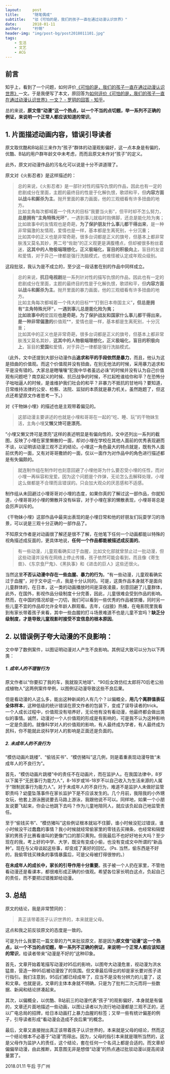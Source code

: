 ```yaml
---
layout:     post
title:      "随笔偶成"
subtitle:   "驳《可怕的是，我们的孩子一直在通过动漫认识世界》"
date:       2018-01-11
author:     "柠萌"
header-img: "img/post-bg/post2018011101.jpg"
tags:
    - 生活
    - 文艺
    - ACG
---
```


## 前言

知乎上，看到了一个问题，如何评价[《可怕的是，我们的孩子一直在通过动漫认识世界》](https//mp.weixin.qq.com/s/nZulTHBPbd9Panc7XSciyQ)一文。于是我便写了本文，原回答为[如何评价《可怕的是，我们的孩子一直在通过动漫认识世界》一文？ - 罗玥的回答 - 知乎](https://www.zhihu.com/question/265391277/answer/293707377)。

总的来说，**原文借“动漫”这一个热点，以一个不当的点切题，举一系列不正确的例证，来说明一个正常人都应该知道的常识**。

## 1. 片面描述动画内容，错误引导读者

原文取优酷和B站前三来作为“孩子“群体的动漫观影偏好，这一点本身是有偏的，优酷、B站的用户群年龄文中未考虑，而而且原文未作对“孩子”的定义。

此外，原文对动漫作品的污名化可以说是十分不讲道理了。

原文对《火影忍者》是这样描述的：

> 总的来说，《火影忍者》是一部针对性的描写仇恨的作品，因此也有一定的悲剧成分在里面，主题的最终目的性是于化解仇恨，歌颂和平，但**内容方面以战斗和厮杀为主**。抛开里面的暴力画面，他的三观细看有许多扭曲的地方。  
> 比如主角每次都喊着一个伟大的目标“我要当火影”，但平时却不怎么努力，**总是拥有“主角特殊光环”**，一遇到事儿就临时抱佛脚，还总是能化险为夷；  
> 比如故事中的友情观也是奇葩，**为了保护朋友什么事儿都干得出来**，是一种非常偏激的友情观，爱情也是一样，基本都是生离死别，十分沉重；  
> 比如其中的正义也是非常奇葩，很多台词都是正义的旗号，但基本上都非常肤浅又莫名其妙，男二号“佐助”的正义观更是满腹槽点，但却被很多粉丝着迷，**这其中的人物极端理想化，正义极端化，盲目的积极向上**，盲目的友谊和爱情，对于异己一律都是强行洗脑模式，也难怪被认定成年观众级别。  

这段批驳，我认为是不成立的，至少这一段话套在别的作品中同样成立。

> 总的来说，**抗日电视剧**是一系列针对性的描写仇恨的作品，因此也有一定的悲剧成分在里面，主题的最终目的性是于化解仇恨，歌颂和平，但**内容方面以战斗和厮杀为主**。抛开里面的暴力画面，他的三观细看有许多扭曲的地方。  
> 比如主角每次都喊着一个伟大的目标**“打倒日本帝国主义”**，但总是拥有“主角特殊光环”，一遇到事儿总是能化险为夷；  
> 比如故事中的**爱国观**也是奇葩，**为了保护战友和国家什么事儿都干得出来**，是一种非常偏激的**价值观**，爱情也是一样，基本都是生离死别，十分沉重；  
> 比如其中的正义也是非常奇葩，很多台词都是正义的旗号，但基本上都非常肤浅又莫名其妙，**这其中的人物极端理想化，正义极端化，盲目的积极向上**，盲目的**爱国**和爱情，对于异己一律都是强行洗脑模式。

（此外，文中还提到大部分动漫作品**追求和平的手段依然是暴力**，而且，他认为这是扭曲的价值观。而这个价值观并没有扭曲，在别无他法的时候，采用暴力追求和平是没有错的。大家总是瞎嚷嚷“犯我中华者虽远必诛”的时候并没有认为自己价值观有问题吧？南京起义的时候、抗日战争的时候，不扛起枪谁给你和平？在恐怖分子咄咄逼人的时候，是谁维护我们社会的和平？非暴力不抵抗的甘地吗？要知道，日常维持法律的公安、检察、法院、监狱的本质就是暴力机关。虽然跑题了，但这点还希望原文作者思考一下。）

对《干物妹小埋》的描述也是主观带着偏见的。

> 这部动漫主要讲述的也就是小埋和哥哥在一起的“吃、睡、玩”的干物妹生活，主角小埋**又懒又馋可是漂亮**。

“小埋又懒又馋可是漂亮”这样的表述明显是有偏向性的，文中还列出一系列的截图，反映了小埋在家里懒散的一面，却对小埋在学校在其他人面前的优秀表现避而不谈，以证明该动漫三观不正的结论。小埋这一角色最大的特点就是，既有外人面前优秀的一面，又有对哥哥撒娇的一面，仅以一面作为对作品中的角色进行描述都是有失偏颇的。

> 就连制作组在制作时也刻意回避了小埋他哥为什么要忍受小埋的任性，而对小埋一再纵容和宠爱。因为这个问题是个炸弹，无论怎么去解释处理，小埋这么做都是不合理而且错误的。只会加大观众的厌恶感和不适感。

制作组从未回避过小埋哥哥对小埋的态度，如果你真的了解过这一部作品，你就知道，小埋哥哥对小埋的懒散并没有纵容，对于小埋在家的懒散表现，小埋哥哥总是会厉声训斥的。

《干物妹小埋》这部作品中最突出表现的是小埋日常和他的好朋友们玩耍学习的场景，可以说是三观十分正确的一部作品了。


不知原文作者是对动画很了解还是很不了解，在他笔下任何一个动画都能以特殊的视角描述成反面的，更具体地说，**任何一个作品都能被描述成反面的**。


> 有一些动漫，儿童观看确实过于血腥，比如文化部就曾禁止过一批动漫，但这些动漫并没有在网络上停止传播，孩子依然可能会看到，而且像《寄生兽》、《东京食尸鬼》、《黑执事》和《进击的巨人》这些还很火。

当然这里**不否认动漫中存在一些血腥、暴力的行为**。“有一些动漫，儿童观看确实过于血腥”，对于文中这一点，我是十分认同的。可是，这类作品本身就不是面向儿童群体的，在日本，这一类的动画播放时间是深夜凌晨，刻意回避了儿童群体，此外，在国外，影视作品分级制度十分完善，因此，儿童很难会受到作品的影响。然而，在中国的情况却是一刀切，我们可以看到一些优秀的作品被禁播，同时另一些儿童不宜的作品却允许全年龄人群观看。去年，《战狼》热播，在电影院里我看到有家长带着孩子来看，其中一些血腥的打斗场景难道不也是儿童不宜吗？**缺乏分级制度，才是导致儿童观影时接受不宜信息的根本原因**。

## 2. 以错误例子夸大动漫的不良影响：

文中举了数例案件，以图证明动漫对人产生不良影响。其例证大致可以分为以下两类：

##### 1. 成年人的不理智行为

原文作者以“你要扣了我的车，我就毁灭地球”、“90后女效仿红太郎将70后老公拍成植物人”这两例案件举例，以图例证动漫导致这些不良后果。

但是看动漫的人这么多，能出这种新闻的人有几个？以偏概全，**用几个离群值表征全体样本**，这种低级的统计错误在原文作者的包装下，变成了误导读者的trick。一个人成长过程中，价值观没有培养好，无论他有没有看动漫，他最终都会做出类似的事情。诚然，动漫对一个人价值观的形成是有影响的，可是我不认为这种影响一定是负面的。就像科学对人的价值观的影响，有人最终成为学者，有人最终成为民科，你不能就此说科学对人的影响是正面还是负面的。

##### 2. 未成年人的不良行为

“模仿动画片跳楼”、“偷钱买书”、“模仿猪叫”这几例，则是着重表现动漫导致“未成年人的不良行为”。

首先，“模仿动画片跳楼”中的责任不在动画片，而在监护人。在我国法律中，8岁以下属于“无民事行为能力人”，8-16岁或16-18岁不以自己收入为生活来源的人属于“限制民事行为能力人”。对于未成年人的不良行为，难道不是监护人未做好监管职责吗？幼童坠落事件在家长监护下是不应该发生的。几个月前，我陪我的小外甥女玩，他套上游泳圈说要去马路上游泳，我跟他说不可以。同样地，如果一个小朋友说要飞起来，你会让他跳下去吗？作为儿童地陪同人，就应该负起自己地监管责任。

至于“偷钱买书”、“模仿猪叫”这些例证根本就站不住脚，谁小时候没犯过错误，谁小时候没干过蠢蠢的事情？我小时候就经常偷家里的零钱去买辣条，也经常和隔壁家的男孩子比赛看谁叫的更像门口的那只黄狗。但我最后不也好好地长大吗？至少现在的我，考上好的中学、大学，既没有变成小偷，也没有变成文中所谓的“新品种”。现在与父母谈起这些事，却变成了美好的回忆。（Ps. 当然，偷东西是不好的，我偷零钱买辣条的事情暴露后，可是父母被打得很惨的。）

**在未成年人的成长中，家长的引导作用十分重要**。孩子被一个人扔在家里，不管他看动漫还是看课本，都很难形成正确的价值观。希望各位家长明白这点，负起自己的责任，而不要把过错推卸给动漫。

## 3. 总结

原文的结论，我是非常赞同的：

> 真正该带着孩子认识世界的，本来就是父母。

这点和我之前反驳原文的态度是一致的。

可是为什么我要花一篇文章的力气来批驳原文，那是因为**原文借“动漫”这一个热点，以一个不当的点切题，举一系列不正确的例证，来说明一个正常人都应该知道的常识**，给读者带来“动漫是不好的”这种印象。

首先，文章开始着笔描写动漫对95后的影响，以图夸大动漫危害，视动漫为洪水猛兽，营造一种95后被动漫毁了的氛围。但文章最后得出的却是家长要对孩子进行指引。我们注意到，95后们都已经成年了，应当不是没有分辨力的儿童了，这和文章。也就是说，文章的主体本身就不明确，只是为了批判二次元而将一些数据、新闻和结论拼凑起来。

其次，以偏概全，以优酷、B站前三的动漫代表“孩子”的观影偏好，本身就是有偏的，文章还片面地描述一些动画，以图让读者以为流行地动漫都是三观不正的，还以广电总局的招牌，给日本动画打上暴力血腥的标签；又举一些有统计偏差的例子，引导读者形成“看动漫会造成不良后果“的概念。

最后，文章又直接抛出真正该带着孩子认识世界的，本来就是父母的结论，然而这一个结论根本不必基于“动漫”而得出。因为，父母的指引本来就是理所当然的，这是父母作为监护人的责任，这个结论，套在任何一个名词上都是合适的。而文章却偏偏举动漫，由此推断，其意图无非是想借“动漫”的热点通过批驳动漫以提高阅读量罢了。


2018.01.11 午后 于广州

